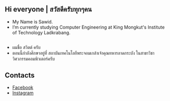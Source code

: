 ## **Hi everyone | สวัสดีครับทุกๆคน**

- My Name is Sawid.
- I’m currently studying Computer Engineering at King Mongkut's Institute of Technology Ladkrabang.
##
- ผมชื่อ สวิตต์ ครับ
- ตอนนี้กำลังศึกษาอยู่ที่ สถาบันเทคโนโลยีพระจอมเกล้าเจ้าคุณทหารลาดกระบัง ในสาขาวิชาวิศวกรรมคอมพิวเตอร์ครับ
## **Contacts**
- [Facebook](https://facebook.com/folksawit)
- [Instagram](https://www.instagram.com/folksawit)
<!--
**sawid/sawid** is a ✨ _special_ ✨ repository because its `README.md` (this file) appears on your GitHub profile.

Here are some ideas to get you started:

- 🔭 I’m currently working on ...
- 🌱 I’m currently learning ...
- 👯 I’m looking to collaborate on ...
- 🤔 I’m looking for help with ...
- 💬 Ask me about ...
- 📫 How to reach me: ...
- 😄 Pronouns: ...
- ⚡ Fun fact: ...
-->
